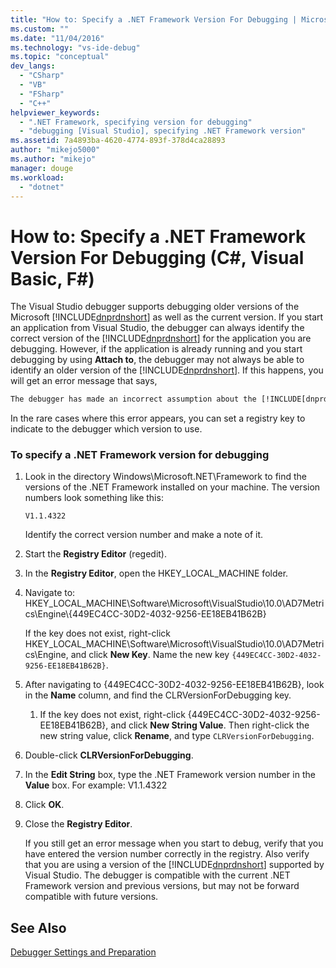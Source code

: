 ```yaml
---
title: "How to: Specify a .NET Framework Version For Debugging | Microsoft Docs"
ms.custom: ""
ms.date: "11/04/2016"
ms.technology: "vs-ide-debug"
ms.topic: "conceptual"
dev_langs: 
  - "CSharp"
  - "VB"
  - "FSharp"
  - "C++"
helpviewer_keywords: 
  - ".NET Framework, specifying version for debugging"
  - "debugging [Visual Studio], specifying .NET Framework version"
ms.assetid: 7a4893ba-4620-4774-893f-378d4ca28893
author: "mikejo5000"
ms.author: "mikejo"
manager: douge
ms.workload: 
  - "dotnet"
---
```

# How to: Specify a .NET Framework Version For Debugging (C#, Visual Basic, F#)

The Visual Studio debugger supports debugging older versions of the Microsoft [!INCLUDE[dnprdnshort](../code-quality/includes/dnprdnshort_md.md)] as well as the current version. If you start an application from Visual Studio, the debugger can always identify the correct version of the [!INCLUDE[dnprdnshort](../code-quality/includes/dnprdnshort_md.md)] for the application you are debugging. However, if the application is already running and you start debugging by using **Attach to**, the debugger may not always be able to identify an older version of the [!INCLUDE[dnprdnshort](../code-quality/includes/dnprdnshort_md.md)]. If this happens, you will get an error message that says,  

``` cmd 
The debugger has made an incorrect assumption about the [!INCLUDE[dnprdnshort](../code-quality/includes/dnprdnshort_md.md)] version your application is going to use.  
```

In the rare cases where this error appears, you can set a registry key to indicate to the debugger which version to use.  
  
### To specify a .NET Framework version for debugging  
  
1. Look in the directory Windows\Microsoft.NET\Framework to find the versions of the .NET Framework installed on your machine. The version numbers look something like this:  
  
    `V1.1.4322`  
  
    Identify the correct version number and make a note of it.  
  
2. Start the **Registry Editor** (regedit).  
  
3. In the **Registry Editor**, open the HKEY_LOCAL_MACHINE folder.  
  
4. Navigate to: HKEY_LOCAL_MACHINE\Software\Microsoft\VisualStudio\10.0\AD7Metrics\Engine\\{449EC4CC-30D2-4032-9256-EE18EB41B62B}  
  
    If the key does not exist, right-click HKEY_LOCAL_MACHINE\Software\Microsoft\VisualStudio\10.0\AD7Metrics\Engine, and click **New Key**. Name the new key `{449EC4CC-30D2-4032-9256-EE18EB41B62B}`.  
  
5. After navigating to {449EC4CC-30D2-4032-9256-EE18EB41B62B}, look in the **Name** column, and find the CLRVersionForDebugging key.  
  
   1.  If the key does not exist, right-click {449EC4CC-30D2-4032-9256-EE18EB41B62B}, and click **New String Value**. Then right-click the new string value, click **Rename**, and type `CLRVersionForDebugging`.  
  
6. Double-click **CLRVersionForDebugging**.  
  
7. In the **Edit String** box, type the .NET Framework version number in the **Value** box. For example: V1.1.4322  
  
8. Click **OK**.  
  
9. Close the **Registry Editor**.  
  
     If you still get an error message when you start to debug, verify that you have entered the version number correctly in the registry. Also verify that you are using a version of the [!INCLUDE[dnprdnshort](../code-quality/includes/dnprdnshort_md.md)] supported by Visual Studio. The debugger is compatible with the current .NET Framework version and previous versions, but may not be forward compatible with future versions.  
  
## See Also  
 [Debugger Settings and Preparation](../debugger/debugger-settings-and-preparation.md)